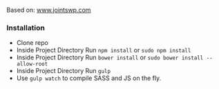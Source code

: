 Based on: www.jointswp.com  
### Installation
- Clone repo
- Inside Project Directory Run ```npm install``` or ```sudo npm install```
- Inside Project Directory Run ```bower install``` or ```sudo bower install --allow-root```
- Inside Project Directory Run ```gulp```
- Use ```gulp watch``` to compile SASS and JS on the fly.

